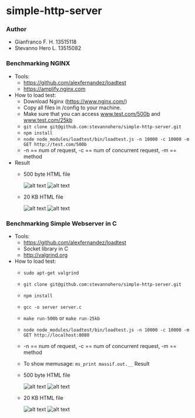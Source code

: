 # simple-http-server

### Author
- Gianfranco F. H. 13515118
- Stevanno Hero L. 13515082

### Benchmarking NGINX
- Tools: 
  - https://github.com/alexfernandez/loadtest
  - https://amplify.nginx.com
- How to load test: 
  - Download Nginx (https://www.nginx.com/)
  - Copy all files in /config to your machine.
  - Make sure that you can access www.test.com/500b and www.test.com/25kb
  - `git clone git@github.com:stevannohero/simple-http-server.git`
  - `npm install`
  - `node node_modules/loadtest/bin/loadtest.js -n 10000 -c 10000 -m GET http://test.com/500b`
  - -n == num of request, -c == num of concurrent request, -m == method
- Result
  - 500 byte HTML file
  
    ![alt text](https://i.imgur.com/aDo9lLk.png)
    ![alt text](https://i.imgur.com/Wb6lrJ2.png?1)
    
  - 20 KB HTML file
  
    ![alt text](https://i.imgur.com/IiFcob1.png)
    ![alt text](https://i.imgur.com/gRTUrxc.png?1)

### Benchmarking Simple Webserver in C
- Tools:
  - https://github.com/alexfernandez/loadtest
  - Socket library in C
  - http://valgrind.org
- How to load test:
  - `sudo apt-get valgrind`
  - `git clone git@github.com:stevannohero/simple-http-server.git`
  - `npm install`
  - `gcc -o server server.c`
  - `make run-500b` or `make run-25kb`
  - `node node_modules/loadtest/bin/loadtest.js -n 10000 -c 10000 -m GET http://localhost:8080`
  - -n == num of request, -c == num of concurrent request, -m == method
  - To show memusage: `ms_print massif.out.__`
 Result
  - 500 byte HTML file
  
    ![alt text](https://i.imgur.com/yEMv9fJ.png)
    ![alt text](https://i.imgur.com/PKqr9hy.png)
    
  - 20 KB HTML file
  
    ![alt text](https://i.imgur.com/FicoSCV.png)
    ![alt text](https://i.imgur.com/s8KknAB.png)
  
    

